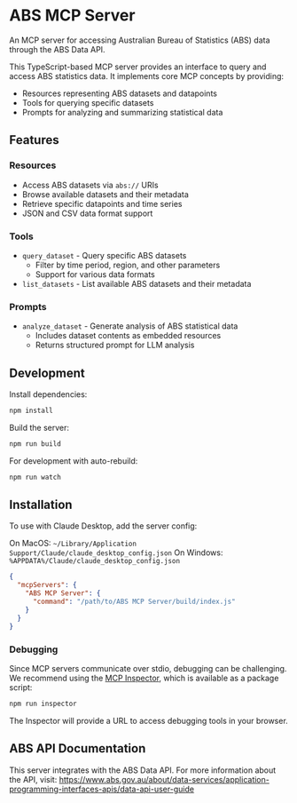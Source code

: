 # ABS MCP Server

An MCP server for accessing Australian Bureau of Statistics (ABS) data through the ABS Data API.

This TypeScript-based MCP server provides an interface to query and access ABS statistics data. It implements core MCP concepts by providing:

- Resources representing ABS datasets and datapoints
- Tools for querying specific datasets
- Prompts for analyzing and summarizing statistical data

## Features

### Resources
- Access ABS datasets via `abs://` URIs
- Browse available datasets and their metadata
- Retrieve specific datapoints and time series
- JSON and CSV data format support

### Tools
- `query_dataset` - Query specific ABS datasets
  - Filter by time period, region, and other parameters
  - Support for various data formats
- `list_datasets` - List available ABS datasets and their metadata

### Prompts
- `analyze_dataset` - Generate analysis of ABS statistical data
  - Includes dataset contents as embedded resources
  - Returns structured prompt for LLM analysis

## Development

Install dependencies:
```bash
npm install
```

Build the server:
```bash
npm run build
```

For development with auto-rebuild:
```bash
npm run watch
```

## Installation

To use with Claude Desktop, add the server config:

On MacOS: `~/Library/Application Support/Claude/claude_desktop_config.json`
On Windows: `%APPDATA%/Claude/claude_desktop_config.json`

```json
{
  "mcpServers": {
    "ABS MCP Server": {
      "command": "/path/to/ABS MCP Server/build/index.js"
    }
  }
}
```

### Debugging

Since MCP servers communicate over stdio, debugging can be challenging. We recommend using the [MCP Inspector](https://github.com/modelcontextprotocol/inspector), which is available as a package script:

```bash
npm run inspector
```

The Inspector will provide a URL to access debugging tools in your browser.

## ABS API Documentation

This server integrates with the ABS Data API. For more information about the API, visit:
https://www.abs.gov.au/about/data-services/application-programming-interfaces-apis/data-api-user-guide
